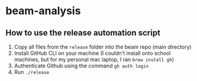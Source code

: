 # beam-analysis

## How to use the release automation script
1. Copy all files from the `release` folder into the beam repo (main directory)
2. Install GitHub CLI on your machine (I couldn't install onto school machines, but for my personal mac laptop, I ran `brew install gh`)
3. Authenticate Github using the command `gh auth login`
4. Run `./release`
